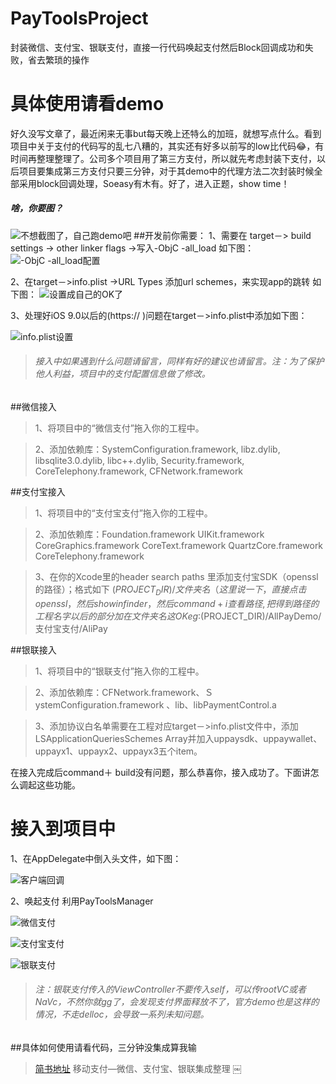 # PayToolsProject


封装微信、支付宝、银联支付，直接一行代码唤起支付然后Block回调成功和失败，省去繁琐的操作


#  具体使用请看demo

好久没写文章了，最近闲来无事but每天晚上还特么的加班，就想写点什么。看到项目中关于支付的代码写的乱七八糟的，其实还有好多以前写的low比代码😂，有时间再整理整理了。公司多个项目用了第三方支付，所以就先考虑封装下支付，以后项目要集成第三方支付只要三分钟，对于其demo中的代理方法二次封装时候全部采用block回调处理，Soeasy有木有。好了，进入正题，show time！

 #####  啥，你要图？


![不想截图了，自己跑demo吧](http://upload-images.jianshu.io/upload_images/1071689-709c82931ec7fde4.png?imageMogr2/auto-orient/strip%7CimageView2/2/w/1240)
##开发前你需要：
1、需要在 target－> build settings -> other linker flags ->写入-ObjC   -all_load 如下图：
![-ObjC   -all_load配置](http://upload-images.jianshu.io/upload_images/1071689-bb9ccebb6eebb1a5.png?imageMogr2/auto-orient/strip%7CimageView2/2/w/1240)

2、在target－>info.plist ->URL Types 添加url schemes，来实现app的跳转 如下图：
![设置成自己的OK了](http://upload-images.jianshu.io/upload_images/1071689-ae73bfece6b47626.png?imageMogr2/auto-orient/strip%7CimageView2/2/w/1240)

3、处理好iOS 9.0以后的(https:// )问题在target－>info.plist中添加如下图：

![info.plist设置](http://upload-images.jianshu.io/upload_images/1071689-b7dda2eaa74161a2.png?imageMogr2/auto-orient/strip%7CimageView2/2/w/1240)
> ###### 接入中如果遇到什么问题请留言，同样有好的建议也请留言。注：为了保护他人利益，项目中的支付配置信息做了修改。

##微信接入

> 1、将项目中的“微信支付”拖入你的工程中。

> 2、添加依赖库：SystemConfiguration.framework, libz.dylib, libsqlite3.0.dylib, libc++.dylib, Security.framework, CoreTelephony.framework, CFNetwork.framework

##支付宝接入

>1、将项目中的“支付宝支付”拖入你的工程中。

>2、添加依赖库：Foundation.framework UIKit.framework  CoreGraphics.framework CoreText.framework  QuartzCore.framework  CoreTelephony.framework

>3、在你的Xcode里的header search paths 里添加支付宝SDK（openssl的路径）；格式如下  $(PROJECT_DIR)/文件夹名        （这里说一下，直接点击openssl，然后showinfinder，然后command + i  查看路径,把得到路径的工程名字以后的部分加在文件夹名这OK       eg:$(PROJECT_DIR)/AllPayDemo/支付宝支付/AliPay

##银联接入

>1、将项目中的“银联支付”拖入你的工程中。

>2、添加依赖库：CFNetwork.framework、ＳystemConfiguration.framework 、lib、libPaymentControl.a

>3、添加协议白名单需要在工程对应target－>info.plist文件中，添加LSApplicationQueriesSchemes  Array并加入uppaysdk、uppaywallet、uppayx1、uppayx2、uppayx3五个item。

在接入完成后command＋ build没有问题，那么恭喜你，接入成功了。下面讲怎么调起这些功能。

# 接入到项目中
1、在AppDelegate中倒入头文件，如下图：

![客户端回调](http://upload-images.jianshu.io/upload_images/1071689-5f2cc49b6c8f49c8.png?imageMogr2/auto-orient/strip%7CimageView2/2/w/1240)

2、唤起支付 利用PayToolsManager

![微信支付](http://upload-images.jianshu.io/upload_images/1071689-a5938c33aab375db.png?imageMogr2/auto-orient/strip%7CimageView2/2/w/1240)

![支付宝支付](http://upload-images.jianshu.io/upload_images/1071689-22c7f830689ef568.png?imageMogr2/auto-orient/strip%7CimageView2/2/w/1240)

![银联支付](http://upload-images.jianshu.io/upload_images/1071689-071d74d9982805c0.png?imageMogr2/auto-orient/strip%7CimageView2/2/w/1240)
> ###### 注：银联支付传入的ViewController不要传入self，可以传rootVC或者NaVc，不然你就gg了，会发现支付界面释放不了，官方demo也是这样的情况，不走delloc，会导致一系列未知问题。


##具体如何使用请看代码，三分钟没集成算我输

> [简书地址](http://www.jianshu.com/p/1bf40bf20e3e)
移动支付—微信、支付宝、银联集成整理 
￼
